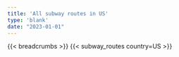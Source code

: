 ```yaml
---
title: 'All subway routes in US'
type: 'blank'
date: "2023-01-01"
---
```


{{< breadcrumbs >}}
{{< subway_routes country=US >}}
